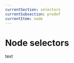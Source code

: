 ```yaml
---
currentSection: selectors
currentSubsection: predef
currentItem: node
---
```

# Node selectors
text
